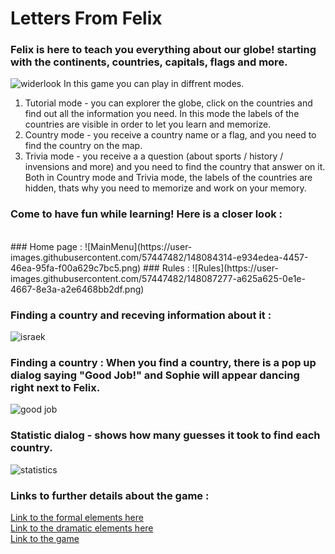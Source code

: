 # Letters From Felix
### Felix is here to teach you everything about our globe! starting with the continents, countries, capitals, flags and more.
![widerlook](https://user-images.githubusercontent.com/57447482/148088485-210bf53d-0a7d-4849-a4f3-cfce67f7f681.png)
In this game you can play in diffrent modes. <br />
1. Tutorial mode - you can explorer the globe, click on the countries and find out all the information you need. In this mode the labels of the countries are visible in order to let you learn and memorize.
2. Country mode - you receive a country name or a flag, and you need to find the country on the map.
3. Trivia mode - you receive a a question (about sports / history / invensions and more) and you need to find the country that answer on it.
 <br /> Both in Country mode and Trivia mode, the labels of the countries are hidden, thats why you need to memorize and work on your memory.
### Come to have fun while learning! Here is a closer look :
<br />
### Home page : 
![MainMenu](https://user-images.githubusercontent.com/57447482/148084314-e934edea-4457-46ea-95fa-f00a629c7bc5.png)
### Rules :
![Rules](https://user-images.githubusercontent.com/57447482/148087277-a625a625-0e1e-4667-8e3a-a2e6468bb2df.png)

### Finding a country and receving information about it :
![israek](https://user-images.githubusercontent.com/57447482/148087454-3e0717b3-b63b-455b-8b0b-56d008e8327d.png)
### Finding a country : When you find a country, there is a pop up dialog saying "Good Job!" and Sophie will appear dancing right next to Felix.
![good job](https://user-images.githubusercontent.com/57447482/148087547-da44a27c-c703-48f8-a794-1d88d948bc51.png)

### Statistic dialog - shows how many guesses it took to find each country.
![statistics](https://user-images.githubusercontent.com/57447482/148087789-d215ce13-db1b-499b-93b7-fa1dd270987f.png)


### Links to further details about the game :
[Link to the formal elements here](https://github.com/Sivannamma/LettersFromFelix-Unity/wiki)
<br />
[Link to the dramatic elements here](https://github.com/Sivannamma/LettersFromFelix-Unity/wiki/Dramatic-elements)
<br />
[Link to the game](https://sivannamma.itch.io/felixandsophie)
